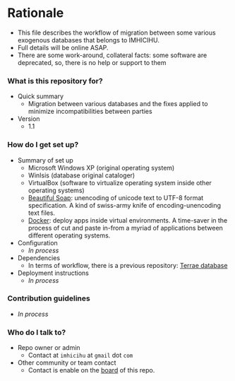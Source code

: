 # Rationale #

* This file describes the workflow of migration between some various exogenous databases that belongs to IMHICIHU. 
* Full details will be online ASAP.
* There are some work-around, collateral facts: some software are deprecated, so, there is no help or support to them

### What is this repository for? ###

* Quick summary
	- Migration between various databases and the fixes applied to minimize incompatibilities between parties
* Version
	- 1.1

### How do I get set up? ###

* Summary of set up
    - Microsoft Windows XP (original operating system)
    - WinIsis (database original cataloger)
	- VirtualBox (software to virtualize operating system inside other operating systems)
	- [Beautiful Soap](https://www.crummy.com/software/BeautifulSoup/#Download): unencoding of unicode text to UTF-8 format specification. A kind of swiss-army knife of encoding-unencoding text files. 
	- [Docker](https://www.docker.com/): deploy apps inside virtual environments. A time-saver in the process of cut and paste in-from a myriad of applications between different operating systems.
* Configuration
	- _In process_
* Dependencies
     - In terms of workflow, there is a previous repository: [Terrae database](https://bitbucket.org/imhicihu/terrae-database)
* Deployment instructions
	- _In process_
	
### Contribution guidelines ###

* _In process_

### Who do I talk to? ###

* Repo owner or admin
	- Contact at `imhicihu` at `gmail` dot `com`
* Other community or team contact
	- Contact is enable on the [board](https://bitbucket.org/imhicihu/bibliographical-database-migration/addon/trello/trello-board) of this repo.